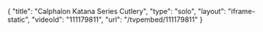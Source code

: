 {
    "title": "Calphalon Katana Series Cutlery",
    "type": "solo",
    "layout": "iframe-static",
    "videoId": "111179811",
    "url": "\/tvpembed\/111179811"
}